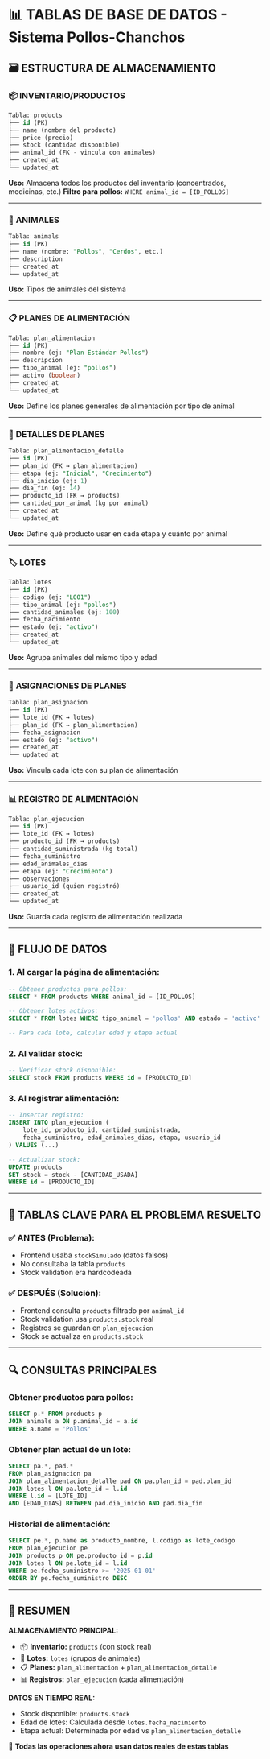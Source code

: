 # 📊 TABLAS DE BASE DE DATOS - Sistema Pollos-Chanchos

## 🗃️ ESTRUCTURA DE ALMACENAMIENTO

### 📦 **INVENTARIO/PRODUCTOS**
```sql
Tabla: products
├── id (PK)
├── name (nombre del producto)
├── price (precio)  
├── stock (cantidad disponible)
├── animal_id (FK - vincula con animales)
├── created_at
└── updated_at
```
**Uso:** Almacena todos los productos del inventario (concentrados, medicinas, etc.)
**Filtro para pollos:** `WHERE animal_id = [ID_POLLOS]`

---

### 🐔 **ANIMALES**
```sql
Tabla: animals
├── id (PK)
├── name (nombre: "Pollos", "Cerdos", etc.)
├── description
├── created_at
└── updated_at
```
**Uso:** Tipos de animales del sistema

---

### 📋 **PLANES DE ALIMENTACIÓN**
```sql
Tabla: plan_alimentacion
├── id (PK)
├── nombre (ej: "Plan Estándar Pollos")
├── descripcion
├── tipo_animal (ej: "pollos")
├── activo (boolean)
├── created_at
└── updated_at
```
**Uso:** Define los planes generales de alimentación por tipo de animal

---

### 📝 **DETALLES DE PLANES**
```sql
Tabla: plan_alimentacion_detalle
├── id (PK)
├── plan_id (FK → plan_alimentacion)
├── etapa (ej: "Inicial", "Crecimiento")
├── dia_inicio (ej: 1)
├── dia_fin (ej: 14)
├── producto_id (FK → products)
├── cantidad_por_animal (kg por animal)
├── created_at
└── updated_at
```
**Uso:** Define qué producto usar en cada etapa y cuánto por animal

---

### 🏷️ **LOTES**
```sql
Tabla: lotes
├── id (PK)
├── codigo (ej: "L001")
├── tipo_animal (ej: "pollos")
├── cantidad_animales (ej: 100)
├── fecha_nacimiento
├── estado (ej: "activo")
├── created_at
└── updated_at
```
**Uso:** Agrupa animales del mismo tipo y edad

---

### 🔗 **ASIGNACIONES DE PLANES**
```sql
Tabla: plan_asignacion
├── id (PK)
├── lote_id (FK → lotes)
├── plan_id (FK → plan_alimentacion)
├── fecha_asignacion
├── estado (ej: "activo")
├── created_at
└── updated_at
```
**Uso:** Vincula cada lote con su plan de alimentación

---

### 📊 **REGISTRO DE ALIMENTACIÓN**
```sql
Tabla: plan_ejecucion
├── id (PK)
├── lote_id (FK → lotes)
├── producto_id (FK → products)
├── cantidad_suministrada (kg total)
├── fecha_suministro
├── edad_animales_dias
├── etapa (ej: "Crecimiento")
├── observaciones
├── usuario_id (quien registró)
├── created_at
└── updated_at
```
**Uso:** Guarda cada registro de alimentación realizada

---

## 🔄 **FLUJO DE DATOS**

### 1. **Al cargar la página de alimentación:**
```sql
-- Obtener productos para pollos:
SELECT * FROM products WHERE animal_id = [ID_POLLOS]

-- Obtener lotes activos:
SELECT * FROM lotes WHERE tipo_animal = 'pollos' AND estado = 'activo'

-- Para cada lote, calcular edad y etapa actual
```

### 2. **Al validar stock:**
```sql
-- Verificar stock disponible:
SELECT stock FROM products WHERE id = [PRODUCTO_ID]
```

### 3. **Al registrar alimentación:**
```sql
-- Insertar registro:
INSERT INTO plan_ejecucion (
    lote_id, producto_id, cantidad_suministrada,
    fecha_suministro, edad_animales_dias, etapa, usuario_id
) VALUES (...)

-- Actualizar stock:
UPDATE products 
SET stock = stock - [CANTIDAD_USADA] 
WHERE id = [PRODUCTO_ID]
```

---

## 🎯 **TABLAS CLAVE PARA EL PROBLEMA RESUELTO**

### ✅ **ANTES (Problema):**
- Frontend usaba `stockSimulado` (datos falsos)
- No consultaba la tabla `products`
- Stock validation era hardcodeada

### ✅ **DESPUÉS (Solución):**
- Frontend consulta `products` filtrado por `animal_id`
- Stock validation usa `products.stock` real
- Registros se guardan en `plan_ejecucion`
- Stock se actualiza en `products.stock`

---

## 🔍 **CONSULTAS PRINCIPALES**

### **Obtener productos para pollos:**
```sql
SELECT p.* FROM products p 
JOIN animals a ON p.animal_id = a.id 
WHERE a.name = 'Pollos'
```

### **Obtener plan actual de un lote:**
```sql
SELECT pa.*, pad.* 
FROM plan_asignacion pa
JOIN plan_alimentacion_detalle pad ON pa.plan_id = pad.plan_id
JOIN lotes l ON pa.lote_id = l.id
WHERE l.id = [LOTE_ID] 
AND [EDAD_DIAS] BETWEEN pad.dia_inicio AND pad.dia_fin
```

### **Historial de alimentación:**
```sql
SELECT pe.*, p.name as producto_nombre, l.codigo as lote_codigo
FROM plan_ejecucion pe
JOIN products p ON pe.producto_id = p.id
JOIN lotes l ON pe.lote_id = l.id
WHERE pe.fecha_suministro >= '2025-01-01'
ORDER BY pe.fecha_suministro DESC
```

---

## 📝 **RESUMEN**

**ALMACENAMIENTO PRINCIPAL:**
- 📦 **Inventario:** `products` (con stock real)
- 🐔 **Lotes:** `lotes` (grupos de animales)
- 📋 **Planes:** `plan_alimentacion` + `plan_alimentacion_detalle`
- 📊 **Registros:** `plan_ejecucion` (cada alimentación)

**DATOS EN TIEMPO REAL:**
- Stock disponible: `products.stock`
- Edad de lotes: Calculada desde `lotes.fecha_nacimiento`
- Etapa actual: Determinada por edad vs `plan_alimentacion_detalle`

🎉 **Todas las operaciones ahora usan datos reales de estas tablas**
